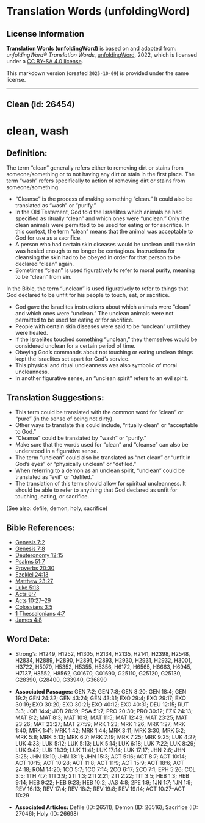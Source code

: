 # Translation Words (unfoldingWord)

## License Information

**Translation Words (unfoldingWord)** is based on and adapted from: _unfoldingWord® Translation Words_, [unfoldingWord](https://unfoldingword.org/utw), 2022, which is licensed under a [CC BY-SA 4.0 license](https://creativecommons.org/licenses/by-sa/4.0/legalcode.en).

This markdown version (created `2025-10-09`) is provided under the same license.



--------------------------------

## Clean (id: 26454)

clean, wash
===========

Definition:
-----------

The term “clean” generally refers either to removing dirt or stains from someone/something or to not having any dirt or stain in the first place. The term “wash” refers specifically to action of removing dirt or stains from someone/something.

* “Cleanse” is the process of making something “clean.” It could also be translated as “wash” or “purify.”
* In the Old Testament, God told the Israelites which animals he had specified as ritually “clean” and which ones were “unclean.” Only the clean animals were permitted to be used for eating or for sacrifice. In this context, the term “clean” means that the animal was acceptable to God for use as a sacrifice.
* A person who had certain skin diseases would be unclean until the skin was healed enough to no longer be contagious. Instructions for cleansing the skin had to be obeyed in order for that person to be declared “clean” again.
* Sometimes “clean” is used figuratively to refer to moral purity, meaning to be “clean” from sin.

In the Bible, the term “unclean” is used figuratively to refer to things that God declared to be unfit for his people to touch, eat, or sacrifice.

* God gave the Israelites instructions about which animals were “clean” and which ones were “unclean.” The unclean animals were not permitted to be used for eating or for sacrifice.
* People with certain skin diseases were said to be “unclean” until they were healed.
* If the Israelites touched something “unclean,” they themselves would be considered unclean for a certain period of time.
* Obeying God’s commands about not touching or eating unclean things kept the Israelites set apart for God’s service.
* This physical and ritual uncleanness was also symbolic of moral uncleanness.
* In another figurative sense, an “unclean spirit” refers to an evil spirit.

Translation Suggestions:
------------------------

* This term could be translated with the common word for “clean” or “pure” (in the sense of being not dirty).
* Other ways to translate this could include, “ritually clean” or “acceptable to God.”
* “Cleanse” could be translated by “wash” or “purify.”
* Make sure that the words used for “clean” and “cleanse” can also be understood in a figurative sense.
* The term “unclean” could also be translated as “not clean” or “unfit in God’s eyes” or “physically unclean” or “defiled.”
* When referring to a demon as an unclean spirit, “unclean” could be translated as “evil” or “defiled.”
* The translation of this term should allow for spiritual uncleanness. It should be able to refer to anything that God declared as unfit for touching, eating, or sacrifice.

(See also: defile, demon, holy, sacrifice)

Bible References:
-----------------

* [Genesis 7:2](https://ref.ly/Gen7:2)
* [Genesis 7:8](https://ref.ly/Gen7:8)
* [Deuteronomy 12:15](https://ref.ly/Deut12:15)
* [Psalms 51:7](https://ref.ly/Ps51:7)
* [Proverbs 20:30](https://ref.ly/Prov20:30)
* [Ezekiel 24:13](https://ref.ly/Ezek24:13)
* [Matthew 23:27](https://ref.ly/Matt23:27)
* [Luke 5:13](https://ref.ly/Luke5:13)
* [Acts 8:7](https://ref.ly/Acts8:7)
* [Acts 10:27–29](https://ref.ly/Acts10:27-Acts10:29)
* [Colossians 3:5](https://ref.ly/Col3:5)
* [1 Thessalonians 4:7](https://ref.ly/1Thess4:7)
* [James 4:8](https://ref.ly/Jas4:8)

Word Data:
----------

* Strong’s: H1249, H1252, H1305, H2134, H2135, H2141, H2398, H2548, H2834, H2889, H2890, H2891, H2893, H2930, H2931, H2932, H3001, H3722, H5079, H5352, H5355, H5356, H6172, H6565, H6663, H6945, H7137, H8552, H8562, G01670, G01690, G25110, G25120, G25130, G28390, G28400, G33940, G36890

* **Associated Passages:** GEN 7:2; GEN 7:8; GEN 8:20; GEN 18:4; GEN 19:2; GEN 24:32; GEN 43:24; GEN 43:31; EXO 29:4; EXO 29:17; EXO 30:19; EXO 30:20; EXO 30:21; EXO 40:12; EXO 40:31; DEU 12:15; RUT 3:3; JOB 14:4; JOB 28:19; PSA 51:7; PRO 20:30; PRO 30:12; EZK 24:13; MAT 8:2; MAT 8:3; MAT 10:8; MAT 11:5; MAT 12:43; MAT 23:25; MAT 23:26; MAT 23:27; MAT 27:59; MRK 1:23; MRK 1:26; MRK 1:27; MRK 1:40; MRK 1:41; MRK 1:42; MRK 1:44; MRK 3:11; MRK 3:30; MRK 5:2; MRK 5:8; MRK 5:13; MRK 6:7; MRK 7:19; MRK 7:25; MRK 9:25; LUK 4:27; LUK 4:33; LUK 5:12; LUK 5:13; LUK 5:14; LUK 6:18; LUK 7:22; LUK 8:29; LUK 9:42; LUK 11:39; LUK 11:41; LUK 17:14; LUK 17:17; JHN 2:6; JHN 3:25; JHN 13:10; JHN 13:11; JHN 15:3; ACT 5:16; ACT 8:7; ACT 10:14; ACT 10:15; ACT 10:28; ACT 11:8; ACT 11:9; ACT 15:9; ACT 18:6; ACT 24:18; ROM 14:20; 1CO 5:7; 1CO 7:14; 2CO 6:17; 2CO 7:1; EPH 5:26; COL 3:5; 1TH 4:7; 1TI 3:9; 2TI 1:3; 2TI 2:21; 2TI 2:22; TIT 3:5; HEB 1:3; HEB 9:14; HEB 9:22; HEB 9:23; HEB 10:2; JAS 4:8; 2PE 1:9; 1JN 1:7; 1JN 1:9; REV 16:13; REV 17:4; REV 18:2; REV 19:8; REV 19:14; ACT 10:27–ACT 10:29
* **Associated Articles:** Defile (ID: 26511); Demon (ID: 26516); Sacrifice (ID: 27046); Holy (ID: 26698)

